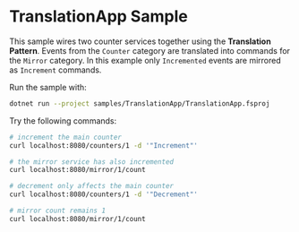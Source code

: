 # TranslationApp Sample

This sample wires two counter services together using the **Translation Pattern**.
Events from the `Counter` category are translated into commands for the
`Mirror` category. In this example only `Incremented` events are mirrored as
`Increment` commands.

Run the sample with:

```bash
dotnet run --project samples/TranslationApp/TranslationApp.fsproj
```

Try the following commands:

```bash
# increment the main counter
curl localhost:8080/counters/1 -d '"Increment"'

# the mirror service has also incremented
curl localhost:8080/mirror/1/count

# decrement only affects the main counter
curl localhost:8080/counters/1 -d '"Decrement"'

# mirror count remains 1
curl localhost:8080/mirror/1/count
```
